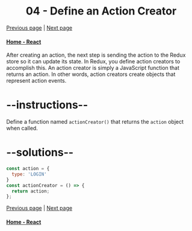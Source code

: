 # <center>04 - Define an Action Creator</center>

[Previous page](03-define-a-redux-action.md) | [Next page](05-dispatch-an-action-event.md)

#### [Home - React](./README.md)



After creating an action, the next step is sending the action to the Redux store so it can update its state. In Redux, you define action creators to accomplish this. An action creator is simply a JavaScript function that returns an action. In other words, action creators create objects that represent action events.

# --instructions--

Define a function named `actionCreator()` that returns the `action` object when called.


# --solutions--

```js
const action = {
  type: 'LOGIN'
}
const actionCreator = () => {
  return action;
};
```


[Previous page](03-define-a-redux-action.md) | [Next page](05-dispatch-an-action-event.md)

#### [Home - React](./README.md)